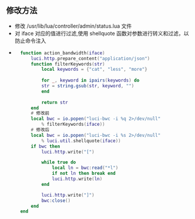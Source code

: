 ## 修改方法
* 修改 /usr/lib/lua/controller/admin/status.lua 文件
* 对 iface 对应的值进行过滤,使用 shellquote 函数对参数进行转义和过滤，以防止命令注入
* ```lua
    function action_bandwidth(iface)
        luci.http.prepare_content("application/json")
        function filterKeywords(str)
            local keywords = {"cat", "less", "more"}
            
            for _, keyword in ipairs(keywords) do
            str = string.gsub(str, keyword, "")
            end
            
            return str
        end
        # 修改前
        local bwc = io.popen("luci-bwc -i %q 2>/dev/null"
            % filterKeywords(iface))
        # 修改后
        local bwc = io.popen("luci-bwc -i %s 2>/dev/null"
            % luci.util.shellquote(iface))
        if bwc then
            luci.http.write("[")

            while true do
                local ln = bwc:read("*l")
                if not ln then break end
                luci.http.write(ln)
            end

            luci.http.write("]")
            bwc:close()
        end
    end
```